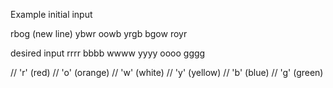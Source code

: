 Example 
initial input

rbog (new line)
ybwr
oowb
yrgb
bgow
royr

desired input
rrrr
bbbb
wwww
yyyy
oooo
gggg

// 'r' (red)
// 'o' (orange)
// 'w' (white)
// 'y' (yellow)
// 'b' (blue)
// 'g' (green)


